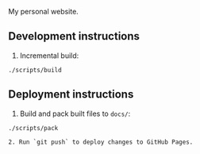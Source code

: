 My personal website.

## Development instructions
1. Incremental build:
```
./scripts/build
```

## Deployment instructions
1. Build and pack built files to `docs/`:
``` 
./scripts/pack
```
```
2. Run `git push` to deploy changes to GitHub Pages.
